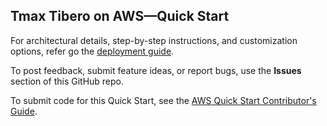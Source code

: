 
## Tmax Tibero on AWS—Quick Start

For architectural details, step-by-step instructions, and customization options, refer go the [deployment guide](https://fwd.aws/wMJke?).

To post feedback, submit feature ideas, or report bugs, use the **Issues** section of this GitHub repo.

To submit code for this Quick Start, see the [AWS Quick Start Contributor's Guide](https://aws-quickstart.github.io/).